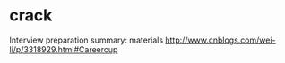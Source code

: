 crack
=====
Interview preparation summary: materials
http://www.cnblogs.com/wei-li/p/3318929.html#Careercup

